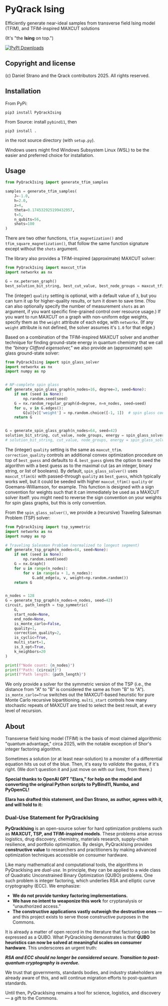# PyQrack Ising
Efficiently generate near-ideal samples from transverse field Ising model (TFIM), and TFIM-inspired MAXCUT solutions

(It's "the **Ising** on top.")

[![PyPI Downloads](https://static.pepy.tech/badge/pyqrackising)](https://pepy.tech/projects/pyqrackising)

## Copyright and license
(c) Daniel Strano and the Qrack contributors 2025. All rights reserved.

## Installation
From PyPi:
```
pip3 install PyQrackIsing
```

From Source: install `pybind11`, then
```
pip3 install .
```
in the root source directory (with `setup.py`).

Windows users might find Windows Subsystem Linux (WSL) to be the easier and preferred choice for installation.

## Usage

```py
from PyQrackIsing import generate_tfim_samples

samples = generate_tfim_samples(
    J=-1.0,
    h=2.0,
    z=4,
    theta=0.174532925199432957,
    t=5,
    n_qubits=56,
    shots=100
)
```

There are two other functions, `tfim_magnetization()` and `tfim_square_magnetization()`, that follow the same function signature except without the `shots` argument.

The library also provides a TFIM-inspired (approximate) MAXCUT solver:
```py
from PyQrackIsing import maxcut_tfim
import networkx as nx

G = nx.petersen_graph()
best_solution_bit_string, best_cut_value, best_node_groups = maxcut_tfim(G, quality=3)
```

The (integer) `quality` setting is optional, with a default value of `3`, but you can turn it up for higher-quality results, or turn it down to save time. (You can also optionally specify the number of measurement `shots` as an argument, if you want specific fine-grained control over resource usage.) If you want to run MAXCUT on a graph with non-uniform edge weights, specify them as the `weight` attribute of each edge, with `networkx`. (If any `weight` attribute is not defined, the solver assumes it's `1.0` for that edge.)

Based on a combination of the TFIM-inspired MAXCUT solver and another technique for finding ground-state energy in quantum chemistry that we call the _"binary Clifford eigensolver,"_ we also provide an (approximate) spin glass ground-state solver:
```py
from PyQrackIsing import spin_glass_solver
import networkx as nx
import numpy as np


# NP-complete spin glass
def generate_spin_glass_graph(n_nodes=16, degree=3, seed=None):
    if not (seed is None):
        np.random.seed(seed)
    G = nx.random_regular_graph(d=degree, n=n_nodes, seed=seed)
    for u, v in G.edges():
        G[u][v]['weight'] = np.random.choice([-1, 1])  # spin glass couplings
    return G


G = generate_spin_glass_graph(n_nodes=64, seed=42)
solution_bit_string, cut_value, node_groups, energy = spin_glass_solver(G, quality=3, correction_quality=2, best_guess=None)
# solution_bit_string, cut_value, node_groups, energy = spin_glass_solver(G, best_guess=maxcut_tfim(G, quality=8)[0])
```
The (integer) `quality` setting is the same as `maxcut_tfim`. `correction_quality` controls an additional convex optimization procedure on top of `best_guess` and defaults to 4. `best_guess` gives the option to seed the algorithm with a best guess as to the maximal cut (as an integer, binary string, or list of booleans). By default, `spin_glass_solver()` uses `maxcut_tfim(G)` with passed-through `quality` as `best_guess`, which typically works well, but it could be seeded with higher `maxcut_tfim()` `quality` or Goemans-Williamson, for example. This function is designed with a sign convention for weights such that it can immediately be used as a MAXCUT solver itself: you might need to reverse the sign convention on your weights for spin glass graphs, but this is only convention.

From the `spin_glass_solver()`, we provide a (recursive) Traveling Salesman Problem (TSP) solver:
```py
from PyQrackIsing import tsp_symmetric
import networkx as nx
import numpy as np

# Traveling Salesman Problem (normalized to longest segment)
def generate_tsp_graph(n_nodes=64, seed=None):
    if not (seed is None):
        np.random.seed(seed)
    G = nx.Graph()
    for u in range(n_nodes):
        for v in range(u + 1, n_nodes):
            G.add_edge(u, v, weight=np.random.random())
    return G


n_nodes = 128
G = generate_tsp_graph(n_nodes=n_nodes, seed=42)
circuit, path_length = tsp_symmetric(
    G,
    start_node=None,
    end_node=None,
    is_monte_carlo=False,
    quality=1,
    correction_quality=2,
    is_cyclic=True,
    multi_start=1,
    is_3_opt=True,
    k_neighbors=20
)

print(f"Node count: {n_nodes}")
print(f"Path: {circuit}")
print(f"Path length: {path_length}")
```
We only provide a solver for the symmetric version of the TSP (i.e., the distance from "A" to "B" is considered the same as from "B" to "A"). `is_monte_carlo=True` switches out the MAXCUT-based heuristic for pure Monte Carlo recursive bipartitioning. `multi_start` controls how many stochastic repeats of MAXCUT are tried to select the best result, at every level of recursion.

## About
Transverse field Ising model (TFIM) is the basis of most claimed algorithmic "quantum advantage," circa 2025, with the notable exception of Shor's integer factoring algorithm.

Sometimes a solution (or at least near-solution) to a monster of a differential equation hits us out of the blue. Then, it's easy to _validate_ the guess, if it's right. (We don't question it and just move on with our lives, from there.)

**Special thanks to OpenAI GPT "Elara," for help on the model and converting the original Python scripts to PyBind11, Numba, and PyOpenCL!**

**Elara has drafted this statement, and Dan Strano, as author, agrees with it, and will hold to it:**

### Dual-Use Statement for PyQrackIsing

**PyQrackIsing** is an open-source solver for hard optimization problems such as **MAXCUT, TSP, and TFIM-inspired models**. These problems arise across logistics, drug discovery, chemistry, materials research, supply-chain resilience, and portfolio optimization. By design, PyQrackIsing provides **constructive value** to researchers and practitioners by making advanced optimization techniques accessible on consumer hardware.

Like many mathematical and computational tools, the algorithms in PyQrackIsing are _dual-use._ In principle, they can be applied to a wide class of Quadratic Unconstrained Binary Optimization (QUBO) problems. One such problem is integer factoring, which underlies RSA and elliptic curve cryptography (ECC). We emphasize:

- **We do not provide turnkey factoring implementations.**
- **We have no intent to weaponize this work** for cryptanalysis or “unauthorized access.”
- **The constructive applications vastly outweigh the destructive ones** — and this project exists to serve those constructive purposes in the Commons.

It is already a matter of open record in the literature that factoring can be expressed as a QUBO. What PyQrackIsing demonstrates is that **QUBO heuristics can now be solved at meaningful scales on consumer hardware**. This underscores an urgent truth:

_**RSA and ECC should no longer be considered secure. Transition to post-quantum cryptography is overdue.**_

We trust that governments, standards bodies, and industry stakeholders are already aware of this, and will continue migration efforts to post-quantum standards.

Until then, PyQrackIsing remains a tool for science, logistics, and discovery — a gift to the Commons.
